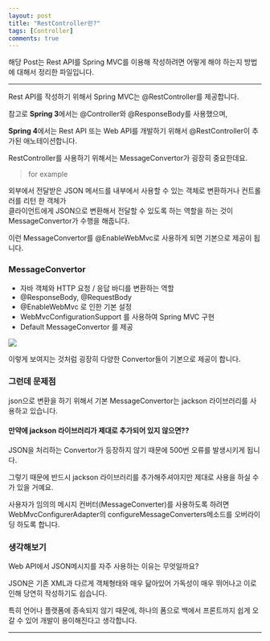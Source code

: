 ```yaml
---
layout: post
title: "RestController란?"
tags: [Controller]
comments: true
---
```

 
해당 Post는 Rest API를 Spring MVC를 이용해 작성하려면 어떻게 해야 하는지 방법에 대해서 정리한 파일입니다.

---

Rest API를 작성하기 위해서 Spring MVC는 @RestController를 제공합니다.

참고로 <strong>Spring 3</strong>에서는 @Controller와 @ResponseBody를 사용했으며,

<strong>Spring 4</strong>에서는 Rest API 또는 Web API를 개발하기 위해서 @RestController이 추가된 애노테이션합니다.

RestController를 사용하기 위해서는 MessageConvertor가 굉장히 중요한데요.

> for example

외부에서 전달받은 JSON 메서드를 내부에서 사용할 수 있는 객체로 변환하거나 컨트롤러를 리턴 한 객체가 <br>
클라이언트에게 JSON으로 변환해서 전달할 수 있도록 하는 역할을 하는 것이 MessageConvertor가 수행을 해줍니다.

이런 MessageConvertor를 @EnableWebMvc로 사용하게 되면 기본으로 제공이 됩니다.

### MessageConvertor

* 자바 객체와 HTTP 요청 / 응답 바디를 변환하는 역할
* @ResponseBody, @RequestBody
* @EnableWebMvc 로 인한 기본 설정
* WebMvcConfigurationSupport 를 사용하여 Spring MVC 구현
* Default MessageConvertor 를 제공

<img src ="https://cphinf.pstatic.net/mooc/20180219_44/1519025088215YszqO_PNG/1.png">

이렇게 보여지는 것처럼 굉장히 다양한 Convertor들이 기본으로 제공이 합니다.

### 그런데 문제점

json으로 변환을 하기 위해서 기본 MessageConvertor는 jackson 라이브러리를 사용하고 있습니다.

#### 만약에 jackson 라이브러리가 제대로 추가되어 있지 않으면??

JSON을 처리하는 Convertor가 등장하지 않기 때문에 500번 오류를 발생시키게 됩니다.

그렇기 때문에 반드시 jackson 라이브러리를 추가해주셔야지만 제대로 사용을 하실 수가 있을 거예요.

사용자가 임의의 메시지 컨버터(MessageConverter)를 사용하도록 하려면 WebMvcConfigurerAdapter의 configureMessageConverters메소드를 오버라이딩 하도록 합니다.

### 생각해보기

Web API에서 JSON메시지를 자주 사용하는 이유는 무엇일까요?

JSON은 기존 XML과 다르게 객체형태와 매우 닮아있어 가독성이 매우 뛰어나고 이로인해 당연히 작성하기도 쉽습니다.

특히 언어나 플랫폼에 종속되지 않기 때문에, 하나의 폼으로 백에서 프론트까지 쉽게 오갈 수 있어 개발이 용이해진다고 생각합니다.

---
